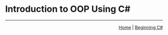 # __Introduction to OOP Using C#__


<hr/>

<div style="text-align: right"> 
<a href='https://trashvin.github.io/learn-basic-csharp/'>Home</a> | <a href = 'https://trashvin.github.io/learn-basic-csharp/beginning-csharp'>Beginning C#</a>
</div>
